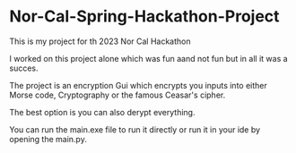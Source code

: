 # Nor-Cal-Spring-Hackathon-Project

This is my project for th 2023 Nor Cal Hackathon

I worked on this project alone which was fun aand not fun but in all it was a succes.

The project is an encryption Gui which encrypts you inputs into either Morse code, Cryptography or the famous Ceasar's cipher. 

The best option is you can also derypt everything.

You can run the main.exe file to run it directly or run it in your ide by opening the main.py.

